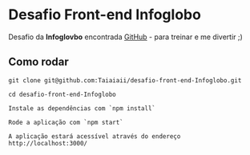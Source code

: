 # Desafio Front-end Infoglobo
Desafio  da __Infoglovbo__ encontrada  [GitHub](https://github.com/Infoglobo/desafio-front-end) - para treinar e me divertir ;)

## Como rodar

```
git clone git@github.com:Taiaiaii/desafio-front-end-Infoglobo.git
```
```
cd desafio-front-end-Infoglobo
```
```
Instale as dependências com `npm install`
```
```
Rode a aplicação com `npm start`
```
```
A aplicação estará acessível através do endereço http://localhost:3000/
```